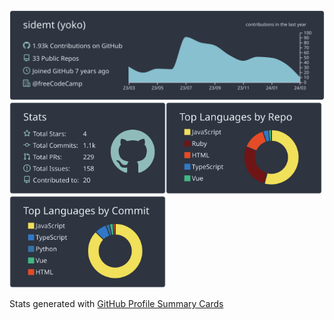 <div>
  <img width=750 src="https://raw.githubusercontent.com/sidemt/sidemt/main/profile-summary-card-output/nord_dark/0-profile-details.svg" />
</div>
<div>
  <img width=250 src="https://raw.githubusercontent.com/sidemt/sidemt/main/profile-summary-card-output/nord_dark/3-stats.svg" /><img width=250 src="https://raw.githubusercontent.com/sidemt/sidemt/main/profile-summary-card-output/nord_dark/1-repos-per-language.svg" /><img width=250 src="https://raw.githubusercontent.com/sidemt/sidemt/main/profile-summary-card-output/nord_dark/2-most-commit-language.svg" />
</div>

Stats generated with [GitHub Profile Summary Cards](https://github.com/vn7n24fzkq/github-profile-summary-cards)

<!--
**sidemt/sidemt** is a ✨ _special_ ✨ repository because its `README.md` (this file) appears on your GitHub profile.

Here are some ideas to get you started:

- 🔭 I’m currently working on ...
- 🌱 I’m currently learning ...
- 👯 I’m looking to collaborate on ...
- 🤔 I’m looking for help with ...
- 💬 Ask me about ...
- 📫 How to reach me: ...
- 😄 Pronouns: ...
- ⚡ Fun fact: ...
-->
